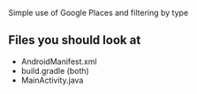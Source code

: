 Simple use of Google Places and filtering by type

## Files you should look at

 - AndroidManifest.xml
 - build.gradle (both)
 - MainActivity.java
